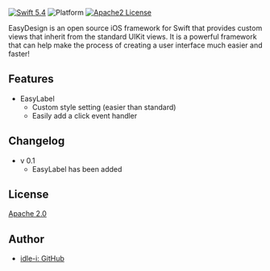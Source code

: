[![Swift 5.4](https://img.shields.io/badge/Swift-5.4-orange.svg?style=flat)](https://swift.org)
![Platform](https://img.shields.io/cocoapods/p/ios?style=flat)
[![Apache2 License](https://img.shields.io/badge/license-Apache2-blue.svg?style=flat)](LICENSE)


EasyDesign is an open source iOS framework for Swift that provides custom views that inherit from the standard UIKit views. It is a powerful framework that can help make the process of creating a user interface much easier and faster!

## Features

- EasyLabel
    - Custom style setting (easier than standard)
    - Easily add a click event handler

## Changelog

- v 0.1
    - EasyLabel has been added

## License

[Apache 2.0](LICENSE)

## Author
- [idle-i: GitHub](https://github.com/idle-i)
